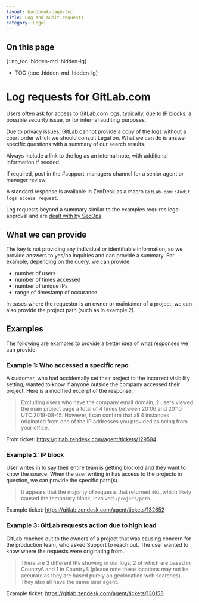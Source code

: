 ```yaml
---
layout: handbook-page-toc
title: Log and audit requests
category: Legal
---
```


## On this page
{:.no_toc .hidden-md .hidden-lg}

- TOC
{:toc .hidden-md .hidden-lg}

# Log requests for GitLab.com

Users often ask for access to GitLab.com logs, typically, due to [IP blocks](/handbook/support/workflows/ip-blocks.html), a possible security issue, or for internal auditing purposes.

Due to privacy issues, GitLab cannot provide a copy of the logs without a court order which we should consult Legal on. What we can do is answer specific questions with a summary of our search results.

Always include a link to the log as an internal note, with additional information if needed.

If required, post in the #support_managers channel for a senior agent or manager review.

A standard response is available in ZenDesk as a macro `GitLab.com::Audit logs access request`.

Log requests beyond a summary similar to the examples requires legal approval and are [dealt with by SecOps](https://gitlab.com/gitlab-com/gl-security/secops/operations/blob/master/.gitlab/issue_templates/Information_Request.md).

## What we can provide

The key is not providing any individual or identifiable information, so we provide answers to yes/no inquiries and can provide a summary. For example, depending on the query, we can provide:

- number of users
- number of times accessed
- number of unique IPs
- range of timestamp of occurance

In cases where the requestor is an owner or maintainer of a project, we can also provide the project path (such as in example 2).

## Examples

The following are examples to provide a better idea of what responses we can provide.

### Example 1: Who accessed a specific repo

A customer, who had accidentally set their project to the incorrect visibility setting, wanted to know if anyone outside the company accessed their project. Here is a modified excerpt of the response:

> Excluding users who have the company email domain, 2 users viewed the main project page a total of 4 times between 20:06 and 20:10 UTC 2019-08-15. However, I can confirm that all 4 instances originated from one of the IP addresses you provided as being from your office.

From ticket: https://gitlab.zendesk.com/agent/tickets/129594

### Example 2: IP block

User writes in to say their entire team is getting blocked and they want to know the source. When the user writing in has access to the projects in question, we can provide the specific path(s).

> It appears that the majority of requests that returned `401`, which likely caused the temporary block, involved `/project/path`.

Example ticket: https://gitlab.zendesk.com/agent/tickets/132652

### Example 3: GitLab requests action due to high load

GitLab reached out to the owners of a project that was causing concern for the production team, who asked Support to reach out. The user wanted to know where the requests were originating from.

> There are 3 different IPs showing in our logs, 2 of which are based in CountryA and 1 in CountryB (please note these locations may not be accurate as they are based purely on geolocation web searches). They also all have the same user agent.

Example ticket: https://gitlab.zendesk.com/agent/tickets/130153
